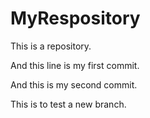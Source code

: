 # MyRespository
This is a repository.

And this line is my first commit.

And this is my second commit.

This is to test a new branch.